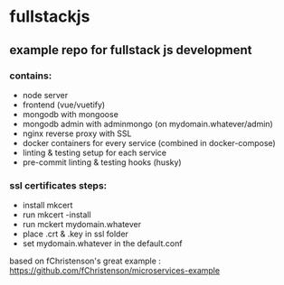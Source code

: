 # fullstackjs

## example repo for fullstack js development

### contains:

- node server
- frontend (vue/vuetify)
- mongodb with mongoose
- mongodb admin with adminmongo (on mydomain.whatever/admin)
- nginx reverse proxy with SSL
- docker containers for every service (combined in docker-compose)
- linting & testing setup for each service
- pre-commit linting & testing hooks (husky)

### ssl certificates steps:

- install mkcert
- run mkcert -install
- run mckert mydomain.whatever
- place .crt & .key in ssl folder
- set mydomain.whatever in the default.conf


based on fChristenson's great example : https://github.com/fChristenson/microservices-example